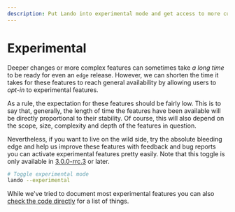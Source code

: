 ```yaml
---
description: Put Lando into experimental mode and get access to more cutting edge features.
---
```


# Experimental

Deeper changes or more complex features can sometimes take _a long time_ to be ready for even an `edge` release. However, we can shorten the time it takes for these features to reach general availability by allowing users to _opt-in_ to experimental features.

As a rule, the expectation for these features should be fairly low. This is to say that, generally, the length of time the features have been available will be directly proportional to their stability. Of course, this will also depend on the scope, size, complexity and depth of the features in question.

Nevertheless, if you want to live on the wild side, try the absolute bleeding edge and help us improve these features with feedback and bug reports you can activate experimental features pretty easily. Note that this toggle is only available in [3.0.0-rrc.3](https://docs.lndo.site/help/2020-changelog.html) or later.

```bash
# Toggle experimental mode
lando --experimental
```

While we've tried to document most experimental features you can also [check the code directly](
https://github.com/lando/lando/tree/master/experimental/plugins) for a list of things.
